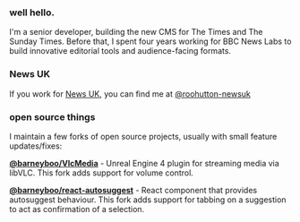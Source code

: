 ### well hello.

I'm a senior developer, building the new CMS for The Times and The Sunday Times. Before that, I spent four years working for BBC News Labs to build innovative editorial tools and audience-facing formats.

### News UK
If you work for [News UK](https://github.com/newsuk), you can find me at [@roohutton-newsuk](https://github.com/roohutton-newsuk)

### open source things

I maintain a few forks of open source projects, usually with small feature updates/fixes:

**[@barneyboo/VlcMedia](http://github.com/barneyboo/VlcMedia)** - Unreal Engine 4 plugin for streaming media via libVLC. This fork adds support for volume control.

**[@barneyboo/react-autosuggest](https://github.com/barneyboo/react-autosuggest)** - React component that provides autosuggest behaviour. This fork adds support for tabbing on a suggestion to act as confirmation of a selection.
